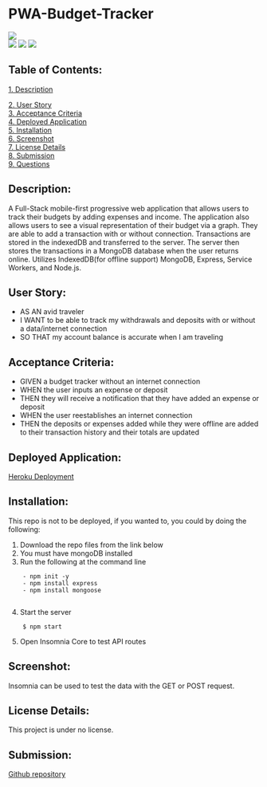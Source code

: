 # PWA-Budget-Tracker
![](https://img.shields.io/badge/Created%20by-Vincent%20Shepard-Green?style=for-the-badge)  
![](https://img.shields.io/badge/Database-MongoDB-yellow?style=flat-square&logo=mongoDB)  ![](https://img.shields.io/badge/npm%20package-express-orange?style=flat-square&logo=npm) ![](https://img.shields.io/badge/npm%20package-mongoose-cyan?style=flat-square&logo=npm) 
 ## Table of Contents:  
[1. Description](#Description)

[2. User Story](#User-Story)  
[3. Acceptance Criteria](#Acceptance-Criteria)  
[4. Deployed Application](#Deployed-Application)  
[5. Installation](#Installation)  
[6. Screenshot](#Screenshot)  
[7. License Details](#License-Details)  
[8. Submission](#Submission)   
[9. Questions](#Questions)  
## Description:
A Full-Stack mobile-first progressive web application that allows users to track their budgets by adding expenses and income. The application also allows users to see a visual representation of their budget via a graph. They are able to add a transaction with or without connection. Transactions are stored in the indexedDB and transferred to the server. The server then stores the transactions in a MongoDB database when the user returns online. Utilizes IndexedDB(for offline support) MongoDB, Express, Service Workers, and Node.js.

## User Story:
- AS AN avid traveler
- I WANT to be able to track my withdrawals and deposits with or without a data/internet connection
- SO THAT my account balance is accurate when I am traveling 

## Acceptance Criteria:

- GIVEN a budget tracker without an internet connection
- WHEN the user inputs an expense or deposit
- THEN they will receive a notification that they have added an expense or deposit
- WHEN the user reestablishes an internet connection
- THEN the deposits or expenses added while they were offline are added to their transaction history and their totals are updated


## Deployed Application:
[Heroku Deployment]()  


## Installation:
This repo is not to be deployed, if you wanted to, you could by doing the following:  
1. Download the repo files from the link below
2. You must have mongoDB installed
3. Run the following at the command line
```
    - npm init -y
    - npm install express
    - npm install mongoose
    
```
4. Start the server
```
    $ npm start
```
5. Open Insomnia Core to test API routes

## Screenshot:  
Insomnia can be used to test the data with the GET or POST request.
## License Details: 
 This project is under no license.  

## Submission:
 [Github repository](https://github.com/Vshepard879/PWA-Budget-Tracker)